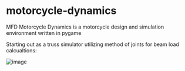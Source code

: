 # motorcycle-dynamics

MFD Motorcycle Dynamics is a motorcycle design and simulation environment written in pygame

Starting out as a truss simulator utilizing method of joints for beam load calcualtions:

![image](https://github.com/michaelfdickey/motorcycle-dynamics/assets/54130818/4c862a12-36e0-4762-8f96-14bc61d6858b)
